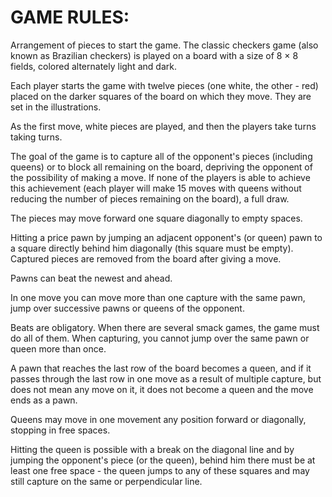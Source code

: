 
# GAME RULES:

Arrangement of pieces to start the game.
The classic checkers game (also known as Brazilian checkers) is played on a board with a size of 8 × 8 fields,
colored alternately light and dark.

Each player starts the game with twelve pieces (one white, the other - red) placed on the darker squares
of the board on which they move. They are set in the illustrations.

As the first move, white pieces are played, and then the players take turns taking turns.

The goal of the game is to capture all of the opponent's pieces (including queens) or to block
all remaining on the board, depriving the opponent of the possibility of making a move.
If none of the players is able to achieve this achievement (each player will make 15 moves with
queens without reducing the number of pieces remaining on the board), a full draw.

The pieces may move forward one square diagonally to empty spaces.

Hitting a price pawn by jumping an adjacent opponent's (or queen) pawn to a square directly behind
him diagonally (this square must be empty). Captured pieces are removed from the board after giving a move.

Pawns can beat the newest and ahead.

In one move you can move more than one capture with the same pawn, jump over successive pawns or queens of the opponent.

Beats are obligatory. When there are several smack games, the game must do all of them.
 When capturing, you cannot jump over the same pawn or queen more than once.

A pawn that reaches the last row of the board becomes a queen, and if it passes through the last row in one move as
a result of multiple capture, but does not mean any move on it, it does not become a queen and the move ends as a pawn.

Queens may move in one movement any position forward or diagonally, stopping in free spaces.

Hitting the queen is possible with a break on the diagonal line and by jumping the opponent's piece (or the queen),
 behind him there must be at least one free space - the queen jumps to any of these squares and may still capture
 on the same or perpendicular line.
